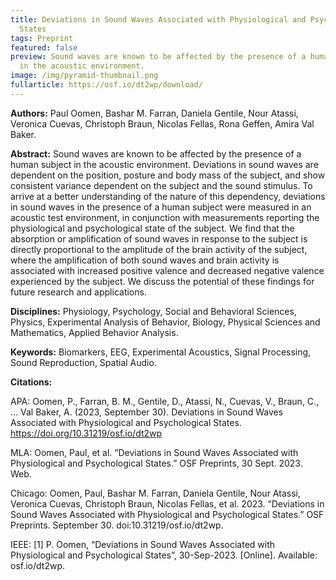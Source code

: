 ```yaml
---
title: Deviations in Sound Waves Associated with Physiological and Psychological
  States
tags: Preprint
featured: false
preview: Sound waves are known to be affected by the presence of a human subject
  in the acoustic environment.
image: /img/pyramid-thumbnail.png
fullarticle: https://osf.io/dt2wp/download/
---
```

**Authors:** Paul Oomen, Bashar M. Farran, Daniela Gentile, Nour Atassi, Veronica Cuevas, Christoph Braun, Nicolas Fellas, Rona Geffen, Amira Val Baker.

**Abstract:** Sound waves are known to be affected by the presence of a human subject in the acoustic environment. Deviations in sound waves are dependent on the position, posture and body mass of the subject, and show consistent variance dependent on the subject and the sound stimulus. To arrive at a better understanding of the nature of this dependency, deviations in sound waves in the presence of a human subject were measured in an acoustic test environment, in conjunction with measurements reporting the physiological and psychological state of the subject. We find that the absorption or amplification of sound waves in response to the subject is directly proportional to the amplitude of the brain activity of the subject, where the amplification of both sound waves and brain activity is associated with increased positive valence and decreased negative valence experienced by the subject. We discuss the potential of these findings for future research and applications.

**Disciplines:** Physiology, Psychology, Social and Behavioral Sciences, Physics, Experimental Analysis of Behavior, Biology, Physical Sciences and Mathematics, Applied Behavior Analysis.

**Keywords:**  Biomarkers, EEG, Experimental Acoustics, Signal Processing, Sound Reproduction, Spatial Audio.

**Citations:**

APA: Oomen, P., Farran, B. M., Gentile, D., Atassi, N., Cuevas, V., Braun, C., … Val Baker, A. (2023, September 30). Deviations in Sound Waves Associated with Physiological and Psychological States. https://doi.org/10.31219/osf.io/dt2wp

MLA: Oomen, Paul, et al. “Deviations in Sound Waves Associated with Physiological and Psychological States.” OSF Preprints, 30 Sept. 2023. Web.

Chicago: Oomen, Paul, Bashar M. Farran, Daniela Gentile, Nour Atassi, Veronica Cuevas, Christoph Braun, Nicolas Fellas, et al. 2023. “Deviations in Sound Waves Associated with Physiological and Psychological States.” OSF Preprints. September 30. doi:10.31219/osf.io/dt2wp.

IEEE: \[1] P. Oomen, “Deviations in Sound Waves Associated with Physiological and Psychological States”, 30-Sep-2023. \[Online]. Available: osf.io/dt2wp.
